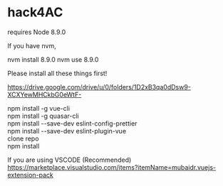 # hack4AC

requires Node 8.9.0  

If you have nvm,

nvm install 8.9.0
nvm use 8.9.0

Please install all these things first!

https://drive.google.com/drive/u/0/folders/1D2xB3qa0dDsw9-XCXYewMHCkbG0eWtF-  

npm install -g vue-cli  
npm install -g quasar-cli  
npm install --save-dev eslint-config-prettier  
npm install --save-dev eslint-plugin-vue  
clone repo  
npm install  




If you are using VSCODE (Recommended)  
https://marketplace.visualstudio.com/items?itemName=mubaidr.vuejs-extension-pack  


